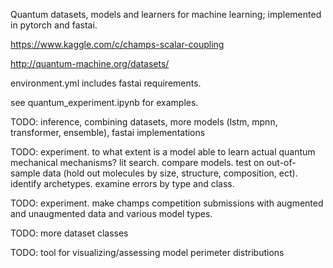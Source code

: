 Quantum datasets, models and learners for machine learning; implemented in pytorch and fastai.

https://www.kaggle.com/c/champs-scalar-coupling

http://quantum-machine.org/datasets/

environment.yml includes fastai requirements.

see quantum_experiment.ipynb for examples.

TODO:  inference, combining datasets, more models (lstm, mpnn, transformer, ensemble), fastai implementations

TODO:  experiment.  to what extent is a model able to learn
actual quantum mechanical mechanisms?  lit search.  compare models. test on out-of-sample data
(hold out molecules by size, structure, composition, ect). identify 
archetypes.  examine errors by type and class.   

TODO:  experiment.  make  champs competition submissions with augmented and unaugmented data
and various model types.

TODO:  more dataset classes

TODO:  tool for visualizing/assessing model perimeter distributions
